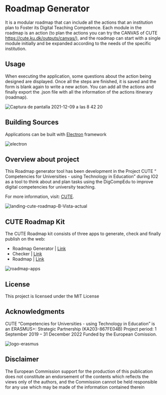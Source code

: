 # Roadmap Generator

It is a modular roadmap that can include all the actions that an institution plan to Foster its Digital Teaching Competence. Each module in the roadmap is an action (to plan the actions you can try the CANVAS of CUTE https://cute.ku.dk/outputs/canvas/), and the roadmap can start with a single module initially and be expanded according to the needs of the specific institution.

## Usage
When executing the application, some questions about the action being designed are displayed. Once all the steps are finished, it is saved and the form is blank again to write a new action. You can add all the actions and finally export the .json file with all the information of the actions itinerary (roadmap).

![Captura de pantalla 2021-12-09 a las 8 42 20](https://user-images.githubusercontent.com/91458022/169532093-688ff8b2-acd0-41c9-ae75-c6d8482dbb22.png)


## Building Sources
Applications can be built with [Electron](https://github.com/electron/electron) framework 

![electron](https://user-images.githubusercontent.com/91458022/169534797-b6c8faad-5467-437f-bee0-31b053deab0d.png)


## Overview about project
This Roadmap generator tool has been development in the Project CUTE “ Competencies for Universities - using Technology in Education” during IO2 as a tool to think about and plan tasks using the DigCompEdu to improve digital competencies for university teaching. 

For more information, visit: [CUTE](https://cute.ku.dk/).

![landing-cute-roadmap-B-Vista-actual](https://user-images.githubusercontent.com/91458022/169350938-219504f1-65d5-4b09-96fd-ed0c923226d9.jpg)

## CUTE Roadmap Kit
The CUTE Roadmap kit consists of three apps to generate, check and finally publish on the web:


- Roadmap Generator  | [Link](https://github.com/handolab/CUTE-roadmap-generator)
- Checker  | [Link](https://github.com/handolab/CUTE-roadmap-checker)
- Roadmap  | [Link](https://github.com/handolab/CUTE-roadmap-cute)

![roadmap-apps](https://user-images.githubusercontent.com/91458022/169512277-12e1ed22-e58a-405b-bb8c-80f56008baf5.jpg)



## License
This project is licensed under the MIT License

## Acknowledgments
CUTE “Competencies for Universities - using Technology in Education” is an ERASMUS+: Strategic Partnership (KA203-867FE04B) Project period: 1 September 2019 – 31 December 2022 Funded by the European Comission.


![logo-erasmus](https://user-images.githubusercontent.com/91458022/170667122-5acf85b0-1978-416f-a59e-27f7a7b86094.png)

## Disclaimer
The European Commission support for the production of this publication does not constitute an endorsement of the contents which reflects the views only of the authors, and the Commission cannot be held responsible for any use which may be made of the information contained therein
